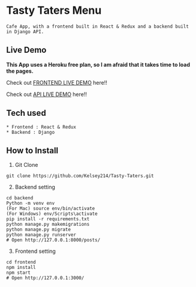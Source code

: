 # Tasty Taters Menu

```
Cafe App, with a frontend built in React & Redux and a backend built in Django API.
```

## Live Demo

**This App uses a Heroku free plan, so I am afraid that it takes time to load the pages.**

Check out [FRONTEND LIVE DEMO](https://backend-tasty-taters-kelsey.kelsey214.repl.co) here!!

Check out [API LIVE DEMO](https://backend-tasty-taters-kelsey.kelsey214.repl.co) here!!

## Tech used

```
* Frontend : React & Redux
* Backend : Django
```

## How to Install

1. Git Clone

```
git clone https://github.com/Kelsey214/Tasty-Taters.git
```

2. Backend setting

```
cd backend
Python -m venv env
(For Mac) source env/bin/activate
(For Windows) env/Scripts\activate
pip install -r requirements.txt
python manage.py makemigrations
python manage.py migrate
python manage.py runserver
# Open http://127.0.0.1:8000/posts/
```

3. Frontend setting

```
cd frontend
npm install
npm start
# Open http://127.0.0.1:3000/
```
